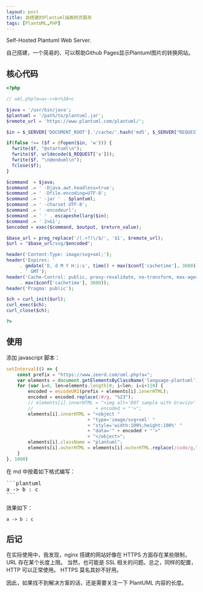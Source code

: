 ```yaml
---
layout: post
title: 自搭建的Plantuml描画网页服务
tags: [PlantUML,PHP]
---
```


Self-Hosted Plantuml Web Server.

自己搭建，一个简易的、可以帮助Github Pages显示Plantuml图片的转换网站。

<!--break-->

## 核心代码

```php
<?php

// uml.php?a=a+->+b+%3A+c

$java = '/usr/bin/java';
$plantuml = '/path/to/plantuml.jar';
$remote_url = 'https://www.plantuml.com/plantuml/';

$in = $_SERVER['DOCUMENT_ROOT'].'/cache/'.hash('md5', $_SERVER["REQUEST_URI"]);

if(false !== ($f = @fopen($in, 'w'))) {
  fwrite($f, "@startuml\n");
  fwrite($f, urldecode($_REQUEST['a']));
  fwrite($f, "\n@enduml\n");
  fclose($f);
}

$command  = $java;
$command .= ' -Djava.awt.headless=true';
$command .= ' -Dfile.encoding=UTF-8';
$command .= ' -jar ' . $plantuml;
$command .= ' -charset UTF-8';
$command .= ' -encodeurl';
$command .= ' ' . escapeshellarg($in);
$command .= ' 2>&1';
$encoded = exec($command, $output, $return_value);

$base_url = preg_replace('/(.+?)\/$/', '$1', $remote_url);
$url = "$base_url/svg/$encoded";

header('Content-Type: image/svg+xml;');
header('Expires: '
     . gmdate('D, d M Y H:i:s', time() + max($conf['cachetime'], 3600))
     . ' GMT');
header('Cache-Control: public, proxy-revalidate, no-transform, max-age='
     . max($conf['cachetime'], 3600));
header('Pragma: public');

$ch = curl_init($url);
curl_exec($ch);
curl_close($ch);

?>

```

## 使用

添加 javascript 脚本：

```javascript
setInterval(() => {
    const prefix = "https://www.zeerd.com/uml.php?a=";
    var elements = document.getElementsByClassName('language-plantuml');
    for (var i=0, len=elements.length|0; i<len; i=i+1|0) {
        encoded = encodeURI(prefix + elements[i].innerHTML);
        encoded = encoded.replace(/#/g, "%23");
        // elements[i].innerHTML = "<img alt='DOT sample with Gravizo' src='" 
        //                       + encoded + "'>";
        elements[i].innerHTML = "<object "
                              + "type='image/svg+xml' "
                              + "style='width:100%;height:100%' "
                              + "data='" + encoded + "'>"
                              + "</object>";
        elements[i].className = "plantuml";
        elements[i].outerHTML = elements[i].outerHTML.replace(/code/g,"div");
    }
}, 1000)
```

在 md 中按着如下格式编写：

<pre>
```plantuml
a -> b : c
```
</pre>


效果如下：

```plantuml
a -> b : c
```

## 后记

在实际使用中，我发现，nginx 搭建的网站好像在 HTTPS 方面存在某些限制， URL 存在某个长度上限。
当然，也可能是 SSL 相关的问题。总之，同样的配置， HTTP 可以正常使用。 HTTPS 莫名其妙不好用。

因此，如果找不到解决方案的话，还是需要关注一下 PlantUML 内容的长度。
